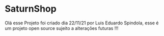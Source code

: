 # SaturnShop
  Olá esse Projeto foi criado dia 22/11/21 por Luis Eduardo Spindola, esse é um projeto open source sujeito a alterações futuras !!!
